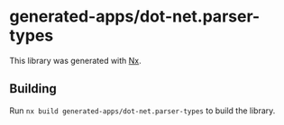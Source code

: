 # generated-apps/dot-net.parser-types

This library was generated with [Nx](https://nx.dev).

## Building

Run `nx build generated-apps/dot-net.parser-types` to build the library.
